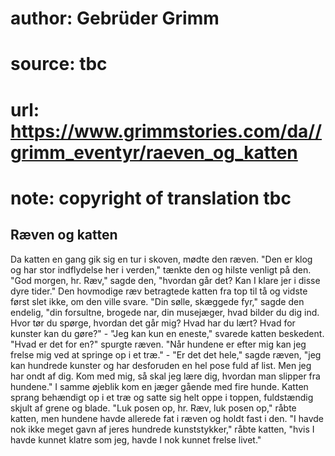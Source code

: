 # author: Gebrüder Grimm
# source: tbc
# url: https://www.grimmstories.com/da//grimm_eventyr/raeven_og_katten
# note: copyright of translation tbc

## Ræven og katten 

Da katten en gang gik sig en tur i skoven, mødte den ræven. "Den er
klog og har stor indflydelse her i verden," tænkte den og hilste
venligt på den. "God morgen, hr. Ræv," sagde den, "hvordan går det?
Kan I klare jer i disse dyre tider." Den hovmodige ræv betragtede
katten fra top til tå og vidste først slet ikke, om den ville svare.
"Din sølle, skæggede fyr," sagde den endelig, "din forsultne, brogede
nar, din musejæger, hvad bilder du dig ind. Hvor tør du spørge, hvordan
det går mig? Hvad har du lært? Hvad for kunster kan du gøre?" - "Jeg
kan kun en eneste," svarede katten beskedent. "Hvad er det for en?"
spurgte ræven. "Når hundene er efter mig kan jeg frelse mig ved at
springe op i et træ." - "Er det det hele," sagde ræven, "jeg kan
hundrede kunster og har desforuden en hel pose fuld af list. Men jeg har
ondt af dig. Kom med mig, så skal jeg lære dig, hvordan man slipper fra
hundene." I samme øjeblik kom en jæger gående med fire hunde. Katten
sprang behændigt op i et træ og satte sig helt oppe i toppen,
fuldstændig skjult af grene og blade. "Luk posen op, hr. Ræv, luk posen
op," råbte katten, men hundene havde allerede fat i ræven og holdt fast
i den. "I havde nok ikke meget gavn af jeres hundrede kunststykker,"
råbte katten, "hvis I havde kunnet klatre som jeg, havde I nok kunnet
frelse livet."
